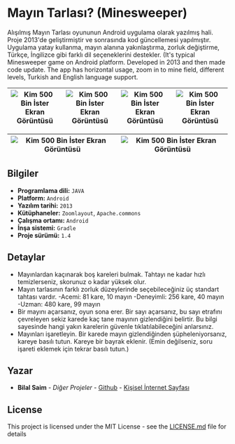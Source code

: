 # Mayın Tarlası? (Minesweeper)

Alışılmış Mayın Tarlası oyununun Android uygulama olarak yazılmış hali. Proje 2013'de geliştirmiştir ve sonrasında kod güncellemesi yapılmıştır. Uygulama yatay kullanma, mayın alanına yakınlaştırma, zorluk değiştirme, Türkçe, İngilizce gibi farklı dil seçeneklerini destekler. (It's typical Minesweeper game on Android platform. Developed in 2013 and then made code update. The app has horizontal usage, zoom in to mine field, different levels, Turkish and English language support.

![Kim 500 Bin İster Ekran Görüntüsü](https://bilalsaim.com/projeler/MayinTarlasi1.png)            |  ![Kim 500 Bin İster Ekran Görüntüsü](https://bilalsaim.com/projeler/MayinTarlasi2.png) | ![Kim 500 Bin İster Ekran Görüntüsü](https://bilalsaim.com/projeler/MayinTarlasi3.png)| ![Kim 500 Bin İster Ekran Görüntüsü](https://bilalsaim.com/projeler/MayinTarlasi4.png)
:-------------------------:|:-------------------------:|:-------------------------:|:-------------------------:
 
![Kim 500 Bin İster Ekran Görüntüsü](https://bilalsaim.com/projeler/MayinTarlasi5a.png)| ![Kim 500 Bin İster Ekran Görüntüsü](https://bilalsaim.com/projeler/MayinTarlasi6.png)
:-------------------------:|:-------------------------:

## Bilgiler

* **Programlama dili:** `JAVA`
* **Platform:** `Android`
* **Yazılım tarihi:** `2013`
* **Kütüphaneler:** `Zoomlayout`, `Apache.commons`
* **Çalışma ortamı:** `Android`
* **İnşa sistemi:** `Gradle`
* **Proje sürümü:** `1.4`

## Detaylar

* Mayınlardan kaçınarak boş kareleri bulmak. Tahtayı ne kadar hızlı temizlerseniz, skorunuz o kadar yüksek olur.
* Mayın tarlasının farklı zorluk düzeylerinde seçebileceğiniz üç standart tahtası vardır. -Acemi: 81 kare, 10 mayın -Deneyimli: 256 kare, 40 mayın -Uzman: 480 kare, 99 mayın
* Bir mayını açarsanız, oyun sona erer. Bir sayı açarsanız, bu sayı etrafını çevreleyen sekiz karede kaç tane mayının gizlendiğini belirtir. Bu bilgi sayesinde hangi yakın karelerin güvenle tıklatılabileceğini anlarsınız.
* Mayınları işaretleyin. Bir karede mayın gizlendiğinden şüpheleniyorsanız, kareye basılı tutun. Kareye bir bayrak eklenir. (Emin değilseniz, soru işareti eklemek için tekrar basılı tutun.)

## Yazar

* **Bilal Saim** - *Diğer Projeler* - [Github](https://github.com/bilalsaim) - [Kişisel İnternet Sayfası](https://github.com/bilalsaim)

## License

This project is licensed under the MIT License - see the [LICENSE.md](LICENSE.md) file for details
